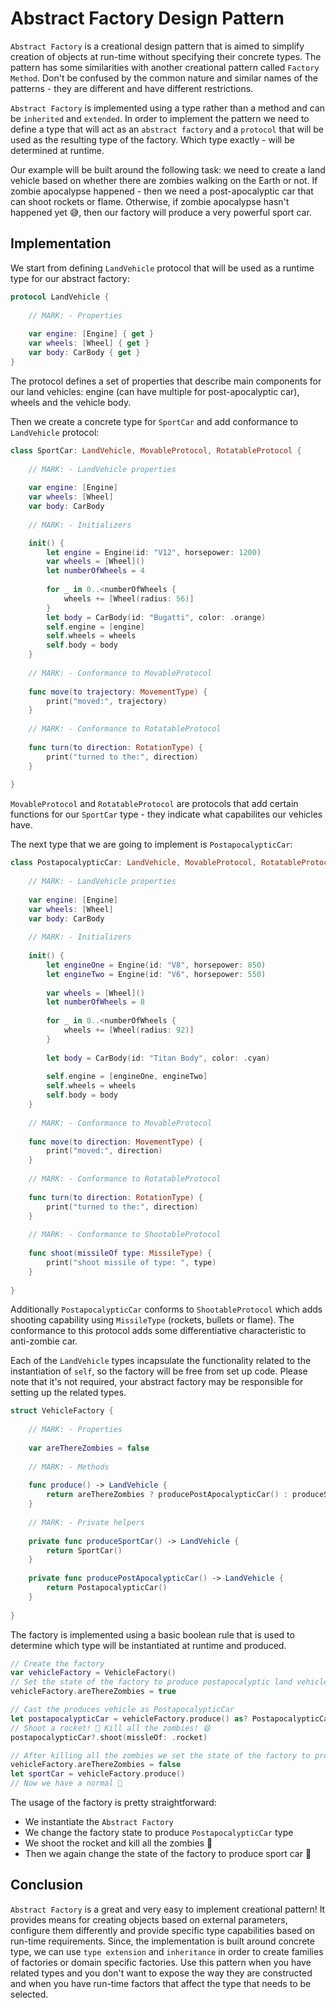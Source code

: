 # Abstract Factory Design Pattern
`Abstract Factory` is a creational design pattern that is aimed to simplify creation of objects at run-time without specifying their concrete types. The pattern has some similarities with another creational pattern called `Factory Method`. Don't be confused by the common nature and similar names of the patterns - they are different and have different restrictions. 

`Abstract Factory` is implemented using a type rather than a method and can be `inherited` and `extended`. In order to implement the pattern we need to define a type that will act as an `abstract factory` and a `protocol` that will be used as the resulting type of the factory. Which type exactly - will be determined at runtime. 

Our example will be built around the following task: we need to create a land vehicle based on whether there are zombies walking on the Earth or not. If zombie apocalypse happened - then we need a post-apocalyptic car that can shoot rockets or flame. Otherwise, if zombie apocalypse hasn't happened yet 😅, then our factory will produce a very powerful sport car. 

## Implementation

We start from defining `LandVehicle` protocol that will be used as a runtime type for our abstract factory:

```swift
protocol LandVehicle {
    
    // MARK: - Properties
    
    var engine: [Engine] { get }
    var wheels: [Wheel] { get }
    var body: CarBody { get }
}
```

The protocol defines a set of properties that describe main components for our land vehicles: engine (can have multiple for post-apocalyptic car), wheels and the vehicle body. 

Then we create a concrete type for `SportCar` and add conformance to `LandVehicle` protocol:

```swift
class SportCar: LandVehicle, MovableProtocol, RotatableProtocol {
    
    // MARK: - LandVehicle properties
    
    var engine: [Engine]
    var wheels: [Wheel]
    var body: CarBody
    
    // MARK: - Initializers

    init() {
        let engine = Engine(id: "V12", horsepower: 1200)
        var wheels = [Wheel]()
        let numberOfWheels = 4
        
        for _ in 0..<numberOfWheels {
            wheels += [Wheel(radius: 56)]
        }
        let body = CarBody(id: "Bugatti", color: .orange)
        self.engine = [engine]
        self.wheels = wheels
        self.body = body
    }
    
    // MARK: - Conformance to MovableProtocol
    
    func move(to trajectory: MovementType) {
        print("moved:", trajectory)
    }
    
    // MARK: - Conformance to RotatableProtocol
    
    func turn(to direction: RotationType) {
        print("turned to the:", direction)
    }
    
}

```

`MovableProtocol` and `RotatableProtocol` are protocols that add certain functions for our `SportCar` type - they indicate what capabilites our vehicles have. 

The next type that we are going to implement is `PostapocalypticCar`:

```swift
class PostapocalypticCar: LandVehicle, MovableProtocol, RotatableProtocol, ShootableProtocol {
    
    // MARK: - LandVehicle properties
    
    var engine: [Engine]
    var wheels: [Wheel]
    var body: CarBody
    
    // MARK: - Initializers
    
    init() {
        let engineOne = Engine(id: "V8", horsepower: 850)
        let engineTwo = Engine(id: "V6", horsepower: 550)
        
        var wheels = [Wheel]()
        let numberOfWheels = 8
        
        for _ in 0..<numberOfWheels {
            wheels += [Wheel(radius: 92)]
        }
        
        let body = CarBody(id: "Titan Body", color: .cyan)
        
        self.engine = [engineOne, engineTwo]
        self.wheels = wheels
        self.body = body
    }
        
    // MARK: - Conformance to MovableProtocol
    
    func move(to direction: MovementType) {
        print("moved:", direction)
    }
    
    // MARK: - Conformance to RotatableProtocol
    
    func turn(to direction: RotationType) {
        print("turned to the:", direction)
    }
    
    // MARK: - Conformance to ShootableProtocol
    
    func shoot(missileOf type: MissileType) {
        print("shoot missile of type: ", type)
    }
    
}
```
Additionally `PostapocalypticCar` conforms to `ShootableProtocol` which adds shooting capability using `MissileType` (rockets, bullets or flame). The conformance to this protocol adds some differentiative characteristic to anti-zombie car.


Each of the `LandVehicle` types incapsulate the functionality related to the instantiation of `self`, so the factory will be free from set up code. Please note that it's not required, your abstract factory may be responsible for setting up the related types.

```swift
struct VehicleFactory {
    
    // MARK: - Properties
    
    var areThereZombies = false
    
    // MARK: - Methods
    
    func produce() -> LandVehicle {
        return areThereZombies ? producePostApocalypticCar() : produceSportCar()
    }
    
    // MARK: - Private helpers
    
    private func produceSportCar() -> LandVehicle {
        return SportCar()
    }
    
    private func producePostApocalypticCar() -> LandVehicle {
        return PostapocalypticCar()
    }
    
}
```

The factory is implemented using a basic boolean rule that is used to determine which type will be instantiated at runtime and produced. 

```swift
// Create the factory
var vehicleFactory = VehicleFactory()
// Set the state of the factory to produce postapocalyptic land vehicles
vehicleFactory.areThereZombies = true

// Cast the produces vehicle as PostapocalypticCar
let postapocalypticCar = vehicleFactory.produce() as? PostapocalypticCar
// Shoot a rocket! 🚀 Kill all the zombies! 😄
postapocalypticCar?.shoot(missleOf: .rocket)

// After killing all the zombies we set the state of the factory to produce SportCar
vehicleFactory.areThereZombies = false
let sportCar = vehicleFactory.produce()
// Now we have a normal 🚗
```

The usage of the factory is pretty straightforward:

- We instantiate the `Abstract Factory`
- We change the factory state to produce `PostapocalypticCar` type
- We shoot the rocket and kill all the zombies 🚀
- Then we again change the state of the factory to produce sport car 🚗

## Conclusion
`Abstract Factory` is a great and very easy to implement creational pattern! It provides means for creating objects based on external parameters, configure them differently and provide specific type capabilities based on run-time requirements. Since, the implementation is built around concrete type, we can use `type extension` and `inheritance` in order to create families of factories or domain specific factories. Use this pattern when you have related types and you don't want to expose the way they are constructed and when you have run-time factors that affect the type that needs to be selected.
